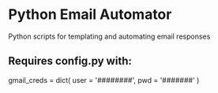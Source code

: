 # Python Email Automator
Python scripts for templating and automating email responses



## Requires config.py with:

gmail_creds = dict(
	user = '########',
	pwd = '#######'
)